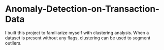 # Anomaly-Detection-on-Transaction-Data

I built this project to familiarize myself with clustering analysis. When a dataset is present without any flags, clustering can be used to segment outliers.
